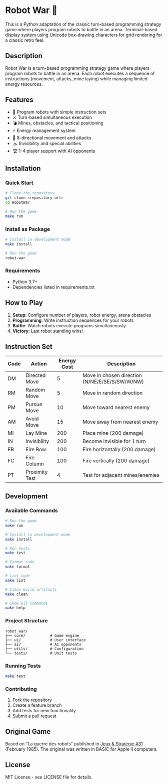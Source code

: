 # Robot War 🤖

This is a Python adaptation of the classic turn-based programming strategy game where players program robots to battle in an arena.
Terminal-based display system using Unicode box-drawing characters for grid rendering for a classic retro feel.

## Description

Robot War is a turn-based programming strategy game where players program robots to battle in an arena. Each robot executes a sequence of instructions (movement, attacks, mine laying) while managing limited energy resources.

## Features

- 🤖 Program robots with simple instruction sets
- ⚔️ Turn-based simultaneous execution
- 💣 Mines, obstacles, and tactical positioning
- ⚡ Energy management system
- 🎯 8-directional movement and attacks
- 🌫️ Invisibility and special abilities
- 🏆 1-4 player support with AI opponents

## Installation

### Quick Start
```bash
# Clone the repository
git clone <repository-url>
cd RobotWar

# Run the game
make run
```

### Install as Package
```bash
# Install in development mode
make install

# Run the game
robot-war
```

### Requirements
- Python 3.7+
- Dependencies listed in requirements.txt

## How to Play

1. **Setup**: Configure number of players, robot energy, arena obstacles
2. **Programming**: Write instruction sequences for your robots
3. **Battle**: Watch robots execute programs simultaneously
4. **Victory**: Last robot standing wins!

## Instruction Set

| Code | Action | Energy Cost | Description |
|------|--------|-------------|-------------|
| DM   | Directed Move | 5 | Move in chosen direction (N/NE/E/SE/S/SW/W/NW) |
| RM   | Random Move | 5 | Move in random direction |
| PM   | Pursue Move | 10 | Move toward nearest enemy |
| AM   | Avoid Move | 15 | Move away from nearest enemy |
| MI   | Lay Mine | 200 | Place mine (200 damage) |
| IN   | Invisibility | 200 | Become invisible for 1 turn |
| FR   | Fire Row | 100 | Fire horizontally (200 damage) |
| FC   | Fire Column | 100 | Fire vertically (200 damage) |
| PT   | Proximity Test | 4 | Test for adjacent mines/enemies |

## Development

### Available Commands
```bash
# Run the game
make run

# Install in development mode
make install

# Run tests
make test

# Format code
make format

# Lint code
make lint

# Clean build artifacts
make clean

# Show all commands
make help
```

### Project Structure
```
robot_war/
├── core/           # Game engine
├── ui/             # User interface
├── ai/             # AI opponents
├── utils/          # Configuration
└── tests/          # Unit tests
```

### Running Tests
```bash
make test
```

### Contributing
1. Fork the repository
2. Create a feature branch
3. Add tests for new functionality
4. Submit a pull request

## Original Game

Based on "La guerre des robots" published in [Jeux & Stratégie #31](https://www.abandonware-magazines.org/affiche_mag.php?mag=185&num=3763&album=oui) (February 1985). The original was written in BASIC for Apple II computers.

## License

MIT License - see LICENSE file for details.
